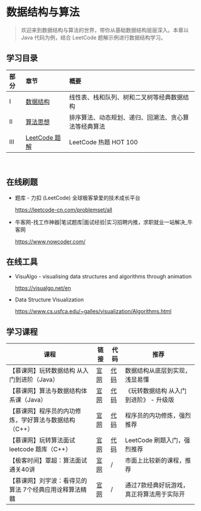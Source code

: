 # 数据结构与算法

> 欢迎来到数据结构与算法的世界，带你从基础数据结构层层深入。本章以 Java 代码为例，结合 LeetCode 题解示例进行数据结构学习。



## 学习目录

| 部分 | 章节                         | 概要                                                 |
| :--- | :--------------------------- | :--------------------------------------------------- |
| Ⅰ    | [数据结构](数据结构.md)      | 线性表、栈和队列、树和二叉树等经典数据结构           |
| Ⅱ    | [算法思想](算法思想.md)      | 排序算法、动态规划、递归、回溯法、贪心算法等经典算法 |
| Ⅲ    | [LeetCode 题解](LeetCode.md) | LeetCode 热题 HOT 100                                |

​	

## 在线刷题

- 题库 - 力扣 (LeetCode) 全球极客挚爱的技术成长平台

  https://leetcode-cn.com/problemset/all

- 牛客网-找工作神器|笔试题库|面试经验|实习招聘内推，求职就业一站解决_牛客网

  https://www.nowcoder.com/



## 在线工具

- VisuAlgo - visualising data structures and algorithms through animation

  https://visualgo.net/en

- Data Structure Visualization

  https://www.cs.usfca.edu/~galles/visualization/Algorithms.html



## 学习课程

| 课程                                                   | 链接                                                    | 代码                                                         | 推荐                                      |
| ------------------------------------------------------ | ------------------------------------------------------- | ------------------------------------------------------------ | ----------------------------------------- |
| 【慕课网】玩转数据结构 从入门到进阶（Java）            | [官网](https://coding.imooc.com/class/chapter/207.html) | [代码](https://github.com/liuyubobobo/Play‑with‑Data‑Structures) | 数据结构从底层到实现，浅显易懂            |
| 【慕课网】算法与数据结构体系课（Java）<br/>            | [官网](https://class.imooc.com/datastructure#Anchor)    | [代码](https://github.com/frank‑lam/Algorithm)               | 《玩转数据结构 从入门到进阶》 - 升级版    |
| 【慕课网】程序员的内功修炼，学好算法与数据结构（C++）  | [官网](https://coding.imooc.com/class/chapter/71.html)  | [代码](https://github.com/liuyubobobo/Play‑with‑Algorithms)  | 程序员的内功修炼，强烈推荐                |
| 【慕课网】玩转算法面试 leetcode 题库（C++）            | [官网](https://coding.imooc.com/class/chapter/82.html)  | [代码](https://github.com/liuyubobobo/Play‑with‑Algorithm‑Interview) | LeetCode 刷题入门，强烈推荐               |
| 【极客时间】覃超：算法面试通关40讲                     | [官网](https://time.geekbang.org/course/intro/130)      | /                                                            | 市面上比较新的课程，推荐                  |
| 【慕课网】刘宇波：看得见的算法 7个经典应用诠释算法精髓 | [官网](https://coding.imooc.com/class/chapter/138.html) | /                                                            | 通过7款经典好玩游戏，真正将算法用于实际开 |

